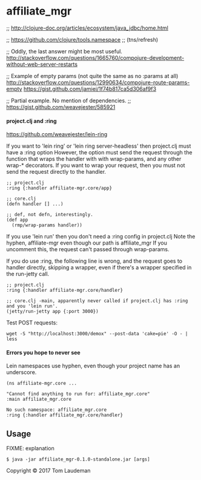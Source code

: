 # affiliate_mgr

;; http://clojure-doc.org/articles/ecosystem/java_jdbc/home.html

;; https://github.com/clojure/tools.namespace
;; (tns/refresh)

;; Oddly, the last answer might be most useful.
http://stackoverflow.com/questions/1665760/compojure-development-without-web-server-restarts

;; Example of empty params (not quite the same as no :params at all)
http://stackoverflow.com/questions/12990634/compojure-route-params-empty
https://gist.github.com/jamiei/1f74b817ca5d306af9f3

;; Partial example. No mention of dependencies.
;; https://gist.github.com/weavejester/585921

#### project.clj and :ring

https://github.com/weavejester/lein-ring

If you want to 'lein ring' or 'lein ring server-headless' then project.clj must have a :ring option However,
the option must send the request through the function that wraps the handler with with wrap-params, and any other
wrap-* decorators. If you want to wrap your request, then you must not send the request directly to the handler.

```
;; project.clj
:ring {:handler affiliate-mgr.core/app}

;; core.clj
(defn handler [] ...)

;; def, not defn, interestingly.
(def app
  (rmp/wrap-params handler))
```



If you use 'lein run' then you don't need a :ring config in project.clj
Note the hyphen, affiliate-mgr even though our path is affiliate_mgr
If you uncomment this, the request can't passed through wrap-params.

If you do use :ring, the following line is wrong, and the request goes to handler directly, skipping
a wrapper, even if there's a wrapper specified in the run-jetty call.

```
;; project.clj
:ring {:handler affiliate-mgr.core/handler}

;; core.clj -main, apparently never called if project.clj has :ring and you 'lein run'.
(jetty/run-jetty app {:port 3000})
```


Test POST requests:

```
wget -S "http://localhost:3000/demox" --post-data 'cake=pie' -O - | less
```

#### Errors you hope to never see

Lein namespaces use hyphen, even though your project name has an underscore.

```
(ns affiliate-mgr.core ...

"Cannot find anything to run for: affiliate_mgr.core"
:main affiliate_mgr.core

No such namespace: affiliate_mgr.core
:ring {:handler affiliate_mgr.core/handler}
```


## Usage

FIXME: explanation

    $ java -jar affiliate_mgr-0.1.0-standalone.jar [args]

Copyright © 2017 Tom Laudeman


